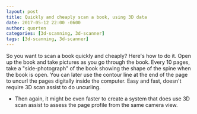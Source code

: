 ```yaml
---
layout: post
title: Quickly and cheaply scan a book, using 3D data
date: 2017-05-12 22:00 -0600
author: quorten
categories: [3d-scanning, 3d-scanner]
tags: [3d-scanning, 3d-scanner]
---
```


So you want to scan a book quickly and cheaply?  Here's how to do it.
Open up the book and take pictures as you go through the book.  Every
10 pages, take a "side-photograph" of the book showing the shape of
the spine when the book is open.  You can later use the contour line
at the end of the page to uncurl the pages digitally inside the
computer.  Easy and fast, doesn't require 3D scan assist to do
uncurling.

* Then again, it might be even faster to create a system that does use
  3D scan assist to assess the page profile from the same camera view.
